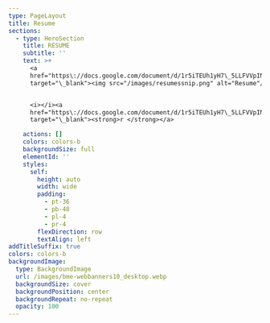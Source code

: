 ```yaml
---
type: PageLayout
title: Resume
sections:
  - type: HeroSection
    title: RESUME
    subtitle: ''
    text: >+
      <a
      href="https\://docs.google.com/document/d/1r5iTEUh1yH7\_5LLFVVpINVvuYnWxt2r1/preview?tab=t.0"
      target="\_blank"><img src="/images/resumessnip.png" alt="Resume"/></a>


      <i></i><a
      href="https\://docs.google.com/document/d/1r5iTEUh1yH7\_5LLFVVpINVvuYnWxt2r1/export?format=pdf"
      target="\_blank"><strong>r </strong></a>

    actions: []
    colors: colors-b
    backgroundSize: full
    elementId: ''
    styles:
      self:
        height: auto
        width: wide
        padding:
          - pt-36
          - pb-48
          - pl-4
          - pr-4
        flexDirection: row
        textAlign: left
addTitleSuffix: true
colors: colors-b
backgroundImage:
  type: BackgroundImage
  url: /images/bme-webbanners10_desktop.webp
  backgroundSize: cover
  backgroundPosition: center
  backgroundRepeat: no-repeat
  opacity: 100
---
```


